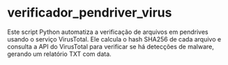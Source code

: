 # verificador_pendriver_virus
Este script Python automatiza a verificação de arquivos em pendrives usando o serviço VirusTotal. Ele calcula o hash SHA256 de cada arquivo e consulta a API do VirusTotal para verificar se há detecções de malware, gerando um relatório TXT com data.
